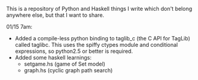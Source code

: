 This is a repository of Python and Haskell things I write which don't belong anywhere else, but that I want to share.

01/15 7am:
  * Added a compile-less python binding to taglib\_c (the C API for TagLib) called taglibc.  This uses the spiffy ctypes module and conditional expressions, so python2.5 or better is required.
  * Added some haskell learnings:
    * setgame.hs (game of Set model)
    * graph.hs (cyclic graph path search)